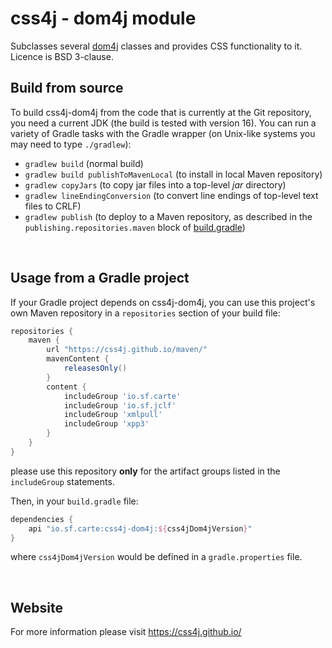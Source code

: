 # css4j - dom4j module

Subclasses several [dom4j](https://dom4j.github.io/) classes and provides CSS functionality to it.
Licence is BSD 3-clause.

## Build from source
To build css4j-dom4j from the code that is currently at the Git repository, you need a current JDK (the build is tested with
version 16). You can run a variety of Gradle tasks with the Gradle wrapper (on Unix-like systems you may need to type `./gradlew`):

- `gradlew build` (normal build)
- `gradlew build publishToMavenLocal` (to install in local Maven repository)
- `gradlew copyJars` (to copy jar files into a top-level _jar_ directory)
- `gradlew lineEndingConversion` (to convert line endings of top-level text files to CRLF)
- `gradlew publish` (to deploy to a Maven repository, as described in the `publishing.repositories.maven` block of
[build.gradle](https://github.com/css4j/css4j/blob/master/build.gradle))

<br/>

## Usage from a Gradle project
If your Gradle project depends on css4j-dom4j, you can use this project's own Maven repository in a `repositories` section of
your build file:
```groovy
repositories {
    maven {
        url "https://css4j.github.io/maven/"
        mavenContent {
            releasesOnly()
        }
        content {
            includeGroup 'io.sf.carte'
            includeGroup 'io.sf.jclf'
            includeGroup 'xmlpull'
            includeGroup 'xpp3'
        }
    }
}
```
please use this repository **only** for the artifact groups listed in the `includeGroup` statements.

Then, in your `build.gradle` file:
```groovy
dependencies {
    api "io.sf.carte:css4j-dom4j:${css4jDom4jVersion}"
}
```
where `css4jDom4jVersion` would be defined in a `gradle.properties` file.

<br/>

## Website
For more information please visit https://css4j.github.io/
